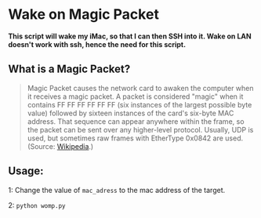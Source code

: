# Wake on Magic Packet

**This script will wake my iMac, so that I can then SSH into it. Wake on LAN doesn't work with ssh, 
hence the need for this script.**


## What is a Magic Packet?

> Magic Packet causes the network card to awaken the computer when it receives a magic packet.
> A packet is considered "magic" when it contains FF FF FF FF FF FF (six instances of the largest possible byte value) 
> followed by sixteen instances of the card's six-byte MAC address.
> That sequence can appear anywhere within the frame, so the packet can be sent over any higher-level protocol. 
> Usually, UDP is used, but sometimes raw frames with EtherType 0x0842 are used.
(Source: [Wikipedia](https://en.wikipedia.org/wiki/Wake-on-LAN#Magic_packet).)

## Usage:

1: Change the value of `mac_adress` to the mac address of the target.

2: `python womp.py`

